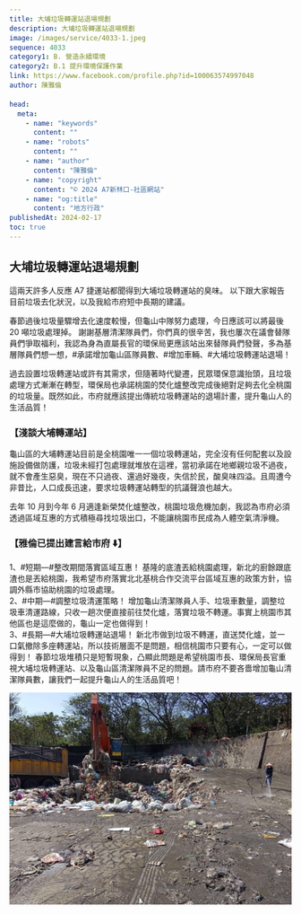 ```yaml
---
title: 大埔垃圾轉運站退場規劃
description: 大埔垃圾轉運站退場規劃
image: /images/service/4033-1.jpeg
sequence: 4033
category1: B. 營造永續環境
category2: B.1 提升環境保護作業
link: https://www.facebook.com/profile.php?id=100063574997048
author: 陳雅倫

head:
  meta:
    - name: "keywords"
      content: ""
    - name: "robots"
      content: ""
    - name: "author"
      content: "陳雅倫"
    - name: "copyright"
      content: "© 2024 A7新林口-社區網站"
    - name: "og:title"
      content: "地方行政"
publishedAt: 2024-02-17
toc: true
---
```


## 大埔垃圾轉運站退場規劃

這兩天許多人反應 A7 捷運站都聞得到大埔垃圾轉運站的臭味。
以下跟大家報告目前垃圾去化狀況，以及我給市府短中長期的建議。

春節過後垃圾量驟增去化速度較慢，但龜山中隊努力處理，今日應該可以將最後 20 噸垃圾處理掉。
謝謝基層清潔隊員們，你們真的很辛苦，我也屢次在議會替隊員們爭取福利，我認為身為直屬長官的環保局更應該站出來替隊員們發聲，多為基層隊員們想一想，#承諾增加龜山區隊員數、#增加車輛、#大埔垃圾轉運站退場！

過去設置垃圾轉運站或許有其需求，但隨著時代變遷，民眾環保意識抬頭，且垃圾處理方式漸漸在轉型，環保局也承諾桃園的焚化爐整改完成後絕對足夠去化全桃園的垃圾量。既然如此，市府就應該提出傳統垃圾轉運站的退場計畫，提升龜山人的生活品質！

### 【淺談大埔轉運站】

龜山區的大埔轉運站目前是全桃園唯一一個垃圾轉運站，完全沒有任何配套以及設施設備做防護，垃圾未經打包處理就堆放在這裡，當初承諾在地鄉親垃圾不過夜，就不會產生惡臭，現在不只過夜、還過好幾夜，失信於民，酸臭味四溢。且周遭今非昔比，人口成長迅速，要求垃圾轉運站轉型的抗議聲浪也越大。

去年 10 月到今年 6 月適逢新榮焚化爐整改，桃園垃圾危機加劇，我認為市府必須透過區域互惠的方式積極尋找垃圾出口，不能讓桃園市民成為人體空氣清淨機。

### 【雅倫已提出建言給市府 ⬇️】

1、#短期—#整改期間落實區域互惠！
基隆的底渣丟給桃園處理，新北的廚餘跟底渣也是丟給桃園，我希望市府落實北北基桃合作交流平台區域互惠的政策方針，協調外縣市協助桃園的垃圾處理。  
2、#中期—#調整垃圾清運策略！
增加龜山清潔隊員人手、垃圾車數量，調整垃圾車清運路線，只收一趟次便直接前往焚化爐，落實垃圾不轉運。事實上桃園市其他區也是這麼做的，龜山一定也做得到！  
3、#長期—#大埔垃圾轉運站退場！
新北市做到垃圾不轉運，直送焚化爐，並一口氣撤除多座轉運站，所以技術層面不是問題，相信桃園市只要有心，一定可以做得到！
春節垃圾堆積只是短暫現象，凸顯此問題是希望桃園市長、環保局長官重視大埔垃圾轉運站、以及龜山區清潔隊員不足的問題。請市府不要吝嗇增加龜山清潔隊員數，讓我們一起提升龜山人的生活品質吧！

![s4033-1.jpeg](/images/service/s4033-1.jpeg)
